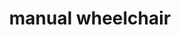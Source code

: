 ---
layout: travel&places
title: manual wheelchair
emoji: manual_wheelchair
permalink: 🦽.html
image: assets/img/3moji/manual_wheelchair.png
---